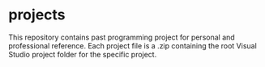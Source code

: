 # projects
This repository contains past programming project for personal and professional reference. Each project file is a .zip containing the root Visual Studio project folder for the specific project.
